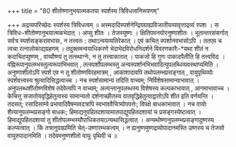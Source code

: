 +++
title = "80 शीतोष्णानुभयात्मकतया स्पर्शस्य त्रिविधत्वनिरूपणम्"

+++
अद्रव्यपरिच्छेदः स्पर्शस्य त्रिविधत्वम् ॥ अस्मदादिस्पर्शनेन्द्रियग्राह्यविजातीयव्यावृत्ताद्रव्यं रपशः । स त्रिविधः-शीतोष्णानुभयात्मकभेदात् । अप्सु शीतः । तेजस्युष्णः । क्षितिपवनयोरनुष्णाशीतः । भूतान्तरसंसर्गात् सर्वत्र स्पर्शसङ्करावभासः, न तत्त्वतः : तथाऽन्वयव्यतिरेकात् । एवं कचित् स्पर्शानवभासोऽपि । ततएव च त्वचा रत्नालोकाद्यग्रहणम् । तदुक्तमन्वयाधिकरणे भेदाभेदविरोधनिदर्शने विवरणकारैः-\*यथा शीतं न कदाचिदप्युष्णम् , वाय्वौष्ण्यं तु तत्स्थाग्नेः, न तु तत्त्वाकारात् । पाकजो हि गुणः पाकादपैतीति हि तत्त्वविदः । वह्निरूपानुपलम्भस्तुल्यरूपाभिभवात् , तत्स्पर्शोपलम्भस्तु अन्यस्पर्शानभिभवादित्युपलब्धिव्यवस्थाप्यमिति । अनुष्णाशीतोऽपि स्पर्श एव न तु शीतोष्णविरहमात्रम् , आकाशादावपि तथोपलम्भप्रसङ्गात् , वायुपृथिव्योः स्पर्शवत्त्वस्य श्रुत्यादिसिद्धत्वाच्च । नच स्पर्शसामान्यं तदिति वाच्यम्; निर्विशेषसामान्याभावात् । अनुपलब्धशीतोष्णविशेषं तदेवेत्यपि न वाच्यम्; अत्यन्तानुपलब्धस्य विशेषस्य कल्पकाभावात् , आगमाभावाच्च । केचित्तु सजातोयवृद्धिहेतुत्वस्य सामान्यतो दर्शनाच्छीतस्य वातवृद्धिहेतुत्वाद्वातोऽपि शीत इति वर्णयन्ति । तदसत्; रसादिसाम्ये प्रभावादिवैषम्यवदत्रापि स्वभाववैचित्र्योपपत्तेः; विपक्षे बाधकाभावात् । नच वायोः शैत्यानुपलम्भप्रसङ्गो बाधकः; हिमाद्यनुपहितदशायामातपाद्युपहितदशायां च प्रसङ्गस्येष्टत्वात् । हिमाद्युपहितदशायां तु शीतोपलम्भस्यौपाधिकतयाऽन्यथासिद्धत्वात् । अन्यथोष्णानुपलम्भप्रसङ्गादुष्णस्य कल्प्यत्वात् । किं तत्रानुग्राह्यमिति चेत्-उष्णारम्भकत्वम् । न ह्यनुष्णमुष्णद्रव्योपादानमस्ति उष्णस्य च तेजसो वायुरुपादानमिति । तदेवमनुष्णशीतो वायुः पृथिवी च ॥